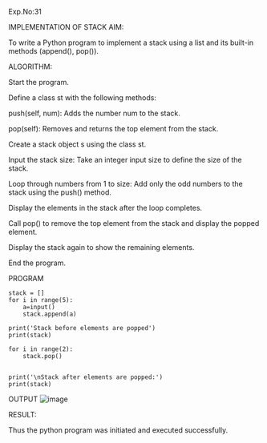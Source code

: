 Exp.No:31

IMPLEMENTATION OF STACK
AIM:

To write a Python program to implement a stack using a list and its built-in methods (append(), pop()).

ALGORITHM:

Start the program.

Define a class st with the following methods:

push(self, num): Adds the number num to the stack.

pop(self): Removes and returns the top element from the stack.

Create a stack object s using the class st.

Input the stack size: Take an integer input size to define the size of the stack.

Loop through numbers from 1 to size: Add only the odd numbers to the stack using the push() method.

Display the elements in the stack after the loop completes.

Call pop() to remove the top element from the stack and display the popped element.

Display the stack again to show the remaining elements.

End the program.

PROGRAM
```
stack = []
for i in range(5):
    a=input()
    stack.append(a)

print('Stack before elements are popped')
print(stack)

for i in range(2):
    stack.pop()


print('\nStack after elements are popped:')
print(stack)

```
OUTPUT
![image](https://github.com/user-attachments/assets/35203373-578c-4dc9-8790-f5fd341e5c59)


RESULT:

Thus the python program was initiated and executed successfully.
